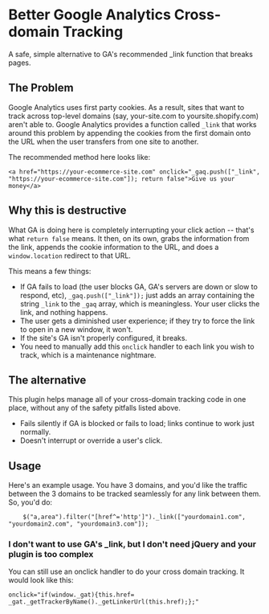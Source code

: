 Better Google Analytics Cross-domain Tracking
==============

A safe, simple alternative to GA's recommended _link function that breaks pages. 

<h2>The Problem</h2>

Google Analytics uses first party cookies. As a result, sites that want to track across top-level domains (say, your-site.com to yoursite.shopify.com) aren't able to. Google Analytics provides a function called `_link` that works around this problem by appending the cookies from the first domain onto the URL when the user transfers from one site to another. 

The recommended method here looks like:

    <a href="https://your-ecommerce-site.com" onclick="_gaq.push(["_link", "https://your-ecommerce-site.com"]); return false">Give us your money</a>
    
<h2>Why this is destructive</h2> 

What GA is doing here is completely interrupting your click action -- that's what `return false` means. It then, on its own, grabs the information from the link, appends the cookie information to the URL, and does a `window.location` redirect to that URL. 

This means a few things:

  - If GA fails to load (the user blocks GA, GA's servers are down or slow to respond, etc), `_gaq.push(["_link"]);` just adds an array containing the string `_link` to the `_gaq` array, which is meaningless. Your user clicks the link, and nothing happens. 
  - The user gets a diminished user experience; if they try to force the link to open in a new window, it won't. 
  - If the site's GA isn't properly configured, it breaks. 
  - You need to manually add this `onclick` handler to each link you wish to track, which is a maintenance nightmare. 

<h2>The alternative</h2>

This plugin helps manage all of your cross-domain tracking code in one place, without any of the safety pitfalls listed above.

  - Fails silently if GA is blocked or fails to load; links continue to work just normally.
  - Doesn't interrupt or override a user's click.

<h2>Usage</h2>

Here's an example usage. You have 3 domains, and you'd like the traffic between the 3 domains to be tracked seamlessly for any link between them. So, you'd do:

        $("a,area").filter("[href^='http']")._link(["yourdomain1.com", "yourdomain2.com", "yourdomain3.com"]);
        
        
<h3>I don't want to use GA's _link, but I don't need jQuery and your plugin is too complex</h2>

You can still use an onclick handler to do your cross domain tracking. It would look like this:

    onclick="if(window._gat){this.href= _gat._getTrackerByName()._getLinkerUrl(this.href);};"


